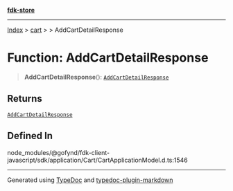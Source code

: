 [**fdk-store**](../../../README.md)
***

[Index](../../../API.md) > [cart](../../README.md) > [<internal>](../README.md) > AddCartDetailResponse

# Function: AddCartDetailResponse

> **AddCartDetailResponse**(): [`AddCartDetailResponse`](../type-aliases/type-alias.AddCartDetailResponse.md)

## Returns

[`AddCartDetailResponse`](../type-aliases/type-alias.AddCartDetailResponse.md)

## Defined In

node\_modules/@gofynd/fdk-client-javascript/sdk/application/Cart/CartApplicationModel.d.ts:1546

***
Generated using [TypeDoc](https://typedoc.org/) and [typedoc-plugin-markdown](https://www.npmjs.com/package/typedoc-plugin-markdown)
